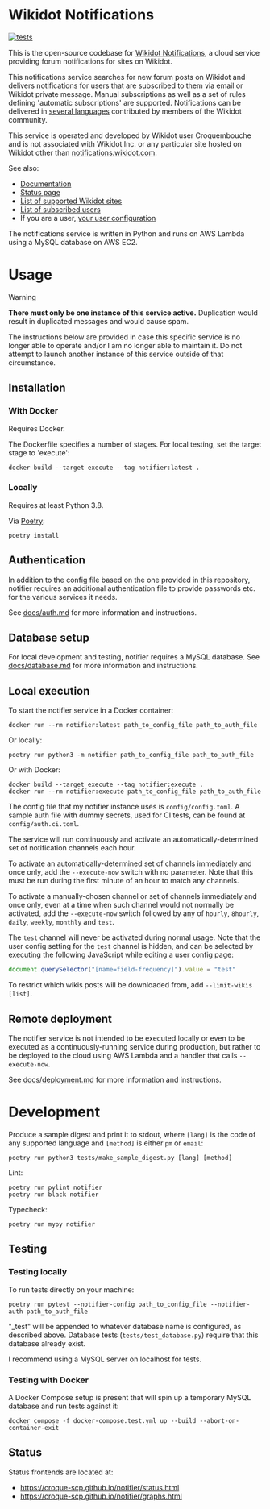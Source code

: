 # Wikidot Notifications

[![tests](https://github.com/croque-scp/notifier/actions/workflows/tests.yml/badge.svg)](https://github.com/croque-scp/notifier/actions/workflows/tests.yml)

This is the open-source codebase for [Wikidot Notifications](https://notifications.wikidot.com?utm_source=github&utm_medium=referral&utm_campaign=ghreadme), a cloud service providing forum notifications for sites on Wikidot.

This notifications service searches for new forum posts on Wikidot and delivers notifications for users that are subscribed to them via email or Wikidot private message. Manual subscriptions as well as a set of rules defining 'automatic subscriptions' are supported. Notifications can be delivered in [several languages](https://notifications.wikidot.com/faq#languages?utm_source=github&utm_medium=referral&utm_campaign=ghreadme) contributed by members of the Wikidot community.

This service is operated and developed by Wikidot user Croquembouche and is not associated with Wikidot Inc. or any particular site hosted on Wikidot other than [notifications.wikidot.com](https://notifications.wikidot.com?utm_source=github&utm_medium=referral&utm_campaign=ghreadme).

See also:

* [Documentation](https://notifications.wikidot.com/faq?utm_source=github&utm_medium=referral&utm_campaign=ghreadme)
* [Status page](https://notifications.wikidot.com/status?utm_source=github&utm_medium=referral&utm_campaign=ghreadme)
* [List of supported Wikidot sites](https://notifications.wikidot.com/wikis?utm_source=github&utm_medium=referral&utm_campaign=ghreadme)
* [List of subscribed users](https://notifications.wikidot.com/users?utm_source=github&utm_medium=referral&utm_campaign=ghreadme)
* If you are a user, [your user configuration](https://notifications.wikidot.com/redirect-to-your-config?utm_source=github&utm_medium=referral&utm_campaign=ghreadme)

The notifications service is written in Python and runs on AWS Lambda using a MySQL database on AWS EC2.

# Usage

> [!WARNING]
> **There must only be one instance of this service active.** Duplication would result in duplicated messages and would cause spam.
> 
> The instructions below are provided in case this specific service is no longer able to operate and/or I am no longer able to maintain it. Do not attempt to launch another instance of this service outside of that circumstance.

## Installation

### With Docker

Requires Docker.

The Dockerfile specifies a number of stages. For local testing, set the target stage to 'execute':

```shell
docker build --target execute --tag notifier:latest .
```

### Locally

Requires at least Python 3.8.

Via [Poetry](https://python-poetry.org/):

```shell
poetry install
```

## Authentication

In addition to the config file based on the one provided in this repository, notifier requires an additional authentication file to provide passwords etc. for the various services it needs.

See [docs/auth.md](/docs/auth.md) for more information and instructions.

## Database setup

For local development and testing, notifier requires a MySQL database. See [docs/database.md](/docs/database.md) for more information and instructions.

## Local execution

To start the notifier service in a Docker container:

```shell
docker run --rm notifier:latest path_to_config_file path_to_auth_file
```

Or locally:

```shell
poetry run python3 -m notifier path_to_config_file path_to_auth_file
```

Or with Docker:

```shell
docker build --target execute --tag notifier:execute .
docker run --rm notifier:execute path_to_config_file path_to_auth_file
```

The config file that my notifier instance uses is `config/config.toml`. A
sample auth file with dummy secrets, used for CI tests, can be found at
`config/auth.ci.toml`.

The service will run continuously and activate an automatically-determined
set of notification channels each hour.

To activate an automatically-determined set of channels immediately and
once only, add the `--execute-now` switch with no parameter. Note that this
must be run during the first minute of an hour to match any channels.

To activate a manually-chosen channel or set of channels immediately and
once only, even at a time when such channel would not normally be
activated, add the `--execute-now` switch followed by any of `hourly`,
`8hourly`, `daily`, `weekly`, `monthly` and `test`.

The `test` channel will never be activated during normal usage. Note that
the user config setting for the `test` channel is hidden, and can be
selected by executing the following JavaScript while editing a user config
page:

```js
document.querySelector("[name=field-frequency]").value = "test"
```

To restrict which wikis posts will be downloaded from, add `--limit-wikis
[list]`.

## Remote deployment

The notifier service is not intended to be executed locally or even to be
executed as a continuously-running service during production, but rather to
be deployed to the cloud using AWS Lambda and a handler that calls
`--execute-now`.

See [docs/deployment.md](/docs/deployment.md) for more information and instructions.

# Development

Produce a sample digest and print it to stdout, where `[lang]` is the code
of any supported language and `[method]` is either `pm` or `email`:

```shell
poetry run python3 tests/make_sample_digest.py [lang] [method]
```

Lint:

```shell
poetry run pylint notifier
poetry run black notifier
```

Typecheck:

```shell
poetry run mypy notifier
```

## Testing

### Testing locally

To run tests directly on your machine:

```shell
poetry run pytest --notifier-config path_to_config_file --notifier-auth path_to_auth_file
```

"_test" will be appended to whatever database name is configured, as
described above. Database tests (`tests/test_database.py`) require that
this database already exist.

I recommend using a MySQL server on localhost for tests.

### Testing with Docker

A Docker Compose setup is present that will spin up a temporary MySQL database
and run tests against it:

```shell
docker compose -f docker-compose.test.yml up --build --abort-on-container-exit
```

## Status

Status frontends are located at:

* https://croque-scp.github.io/notifier/status.html
* https://croque-scp.github.io/notifier/graphs.html
